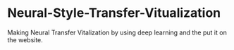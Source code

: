 # Neural-Style-Transfer-Vitualization
Making Neural Transfer Vitalization by using deep learning and the put it on the website.
